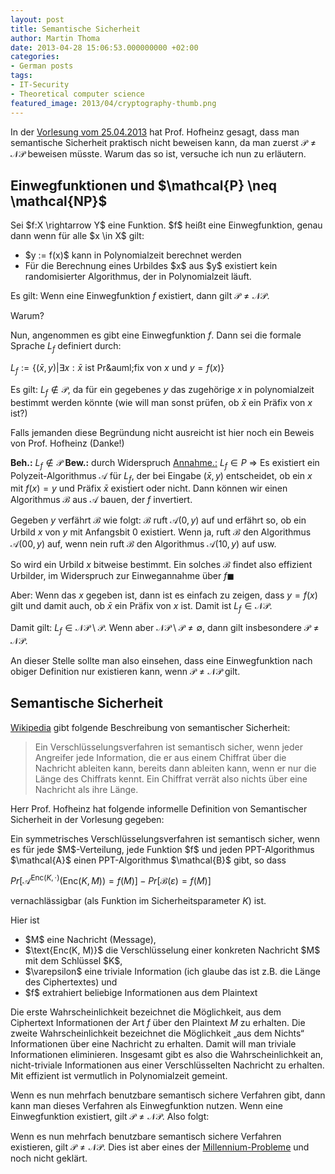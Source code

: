 ```yaml
---
layout: post
title: Semantische Sicherheit
author: Martin Thoma
date: 2013-04-28 15:06:53.000000000 +02:00
categories:
- German posts
tags:
- IT-Security
- Theoretical computer science
featured_image: 2013/04/cryptography-thumb.png
---
```

In der <a href="http://www.iks.kit.edu/fileadmin/User/Lectures/Sicherheit/SoSe13/Sicherheit_VL03.pdf">Vorlesung vom 25.04.2013</a> hat Prof. Hofheinz gesagt, dass man semantische Sicherheit praktisch nicht beweisen kann, da man zuerst $\mathcal{P} \neq \mathcal{NP}$ beweisen m&uuml;sste. Warum das so ist, versuche ich nun zu erl&auml;utern.

<h2>Einwegfunktionen und $\mathcal{P} \neq \mathcal{NP}$</h2>
<div class="definition">
Sei $f:X \rightarrow Y$ eine Funktion.
$f$ hei&szlig;t eine Einwegfunktion, genau dann wenn f&uuml;r alle $x \in X$ gilt:
<ul>
  <li>$y := f(x)$ kann in Polynomialzeit berechnet werden</li>
  <li>F&uuml;r die Berechnung eines Urbildes $x$ aus $y$ existiert kein randomisierter Algorithmus, der in Polynomialzeit l&auml;uft.</li>
</ul>
</div>

Es gilt: Wenn eine Einwegfunktion $f$ existiert, dann gilt $\mathcal{P} \neq \mathcal{NP}$.

Warum?

Nun, angenommen es gibt eine Einwegfunktion $f$. Dann sei die formale Sprache $L_f$ definiert durch:

$L_f := \{(\bar x, y) | \exists x: \bar x \text{ ist Pr&auml;fix von } x \text{ und } y = f(x)\}$

Es gilt: $L_f \notin \mathcal{P}$, da f&uuml;r ein gegebenes $y$ das zugeh&ouml;rige $x$ in polynomialzeit bestimmt werden k&ouml;nnte (wie will man sonst pr&uuml;fen, ob $\bar x$ ein Pr&auml;fix von $x$ ist?)

Falls jemanden diese Begr&uuml;ndung nicht ausreicht ist hier noch ein Beweis von Prof. Hofheinz (Danke!)

<strong>Beh.:</strong> $L_f \notin \mathcal{P}$
<strong>Bew.:</strong> durch Widerspruch
<u>Annahme.:</u> $L_f \in P$
$\Rightarrow$ Es existiert ein Polyzeit-Algorithmus $\mathcal{A}$ f&uuml;r $L_f$, der bei Eingabe $(\bar x, y)$ entscheidet, ob ein $x$ mit $f(x)=y$ und Pr&auml;fix $\bar x$ existiert oder nicht. Dann k&ouml;nnen wir einen Algorithmus $\mathcal{B}$ aus $\mathcal{A}$ bauen, der $f$ invertiert.

Gegeben $y$ verf&auml;hrt $\mathcal{B}$ wie folgt:
$\mathcal{B}$ ruft $\mathcal{A}(0,y)$ auf und erf&auml;hrt so, ob ein Urbild $x$ von $y$ mit Anfangsbit $0$ existiert. Wenn ja, ruft $\mathcal{B}$ den Algorithmus $\mathcal{A}(00,y)$ auf, wenn nein ruft $\mathcal{B}$ den Algorithmus $\mathcal{A}(10,y)$ auf usw.

So wird ein Urbild $x$ bitweise bestimmt. Ein solches $\mathcal{B}$ findet also effizient Urbilder, im Widerspruch zur Einwegannahme &uuml;ber $f \blacksquare$

Aber: Wenn das $x$ gegeben ist, dann ist es einfach zu zeigen, dass $y= f(x)$ gilt und damit auch, ob $\bar x$ ein Pr&auml;fix von $x$ ist. Damit ist $L_f \in \mathcal{NP}$.

Damit gilt: $L_f \in \mathcal{NP} \setminus \mathcal{P}$.
Wenn aber $\mathcal{NP} \setminus \mathcal{P} \neq \emptyset$, dann gilt insbesondere $\mathcal{P} \neq \mathcal{NP}$.

An dieser Stelle sollte man also einsehen, dass eine Einwegfunktion nach obiger Definition nur existieren kann, wenn $\mathcal{P} \neq \mathcal{NP}$ gilt.

<h2>Semantische Sicherheit</h2>
<a href="http://de.wikipedia.org/wiki/Sicherheitseigenschaften_kryptografischer_Verfahren#Semantische_Sicherheit">Wikipedia</a> gibt folgende Beschreibung von semantischer Sicherheit:

<blockquote>Ein Verschl&uuml;sselungsverfahren ist semantisch sicher, wenn jeder Angreifer jede Information, die er aus einem Chiffrat &uuml;ber die Nachricht ableiten kann, bereits dann ableiten kann, wenn er nur die L&auml;nge des Chiffrats kennt. Ein Chiffrat verr&auml;t also nichts &uuml;ber eine Nachricht als ihre L&auml;nge.</blockquote>



Herr Prof. Hofheinz hat folgende informelle Definition von Semantischer Sicherheit in der Vorlesung gegeben:

<div class="definition">
Ein symmetrisches Verschl&uuml;sselungsverfahren ist semantisch sicher, wenn es f&uuml;r jede $M$-Verteilung, jede Funktion $f$ und jeden PPT-Algorithmus $\mathcal{A}$ einen PPT-Algorithmus $\mathcal{B}$ gibt, so dass

$Pr \left [\mathcal{A}^{\text{Enc}(K, \cdot)}(\text{Enc}(K, M)) = f(M) \right ] - Pr [\mathcal{B}(\varepsilon) = f(M)]$

vernachl&auml;ssigbar (als Funktion im Sicherheitsparameter $K$) ist.
</div>

Hier ist 
<ul>
  <li>$M$ eine Nachricht (Message),</li>
  <li>$\text{Enc(K, M)}$  die Verschl&uuml;sselung einer konkreten Nachricht $M$ mit dem Schl&uuml;ssel $K$,</li>
  <li>$\varepsilon$ eine triviale Information (ich glaube das ist z.B. die L&auml;nge des Ciphertextes) und</li>
  <li>$f$ extrahiert beliebige Informationen aus dem Plaintext</li>
</ul>

Die erste Wahrscheinlichkeit bezeichnet die M&ouml;glichkeit, aus dem Ciphertext Informationen der Art $f$ &uuml;ber den Plaintext $M$ zu erhalten.
Die zweite Wahrscheinlichkeit bezeichnet die M&ouml;glichkeit &bdquo;aus dem Nichts&ldquo; Informationen &uuml;ber eine Nachricht zu erhalten. Damit will man triviale Informationen eliminieren. Insgesamt gibt es also die Wahrscheinlichkeit an, nicht-triviale Informationen aus einer Verschl&uuml;sselten Nachricht zu erhalten. Mit effizient ist vermutlich in Polynomialzeit gemeint.

Wenn es nun mehrfach benutzbare semantisch sichere Verfahren gibt, dann kann man dieses Verfahren als Einwegfunktion nutzen. Wenn eine Einwegfunktion existiert, gilt $\mathcal{P} \neq \mathcal{NP}$. Also folgt:

Wenn es nun mehrfach benutzbare semantisch sichere Verfahren existieren, gilt $\mathcal{P} \neq \mathcal{NP}$. Dies ist aber eines der <a href="http://de.wikipedia.org/wiki/Millennium-Probleme">Millennium-Probleme</a> und noch nicht gekl&auml;rt.
